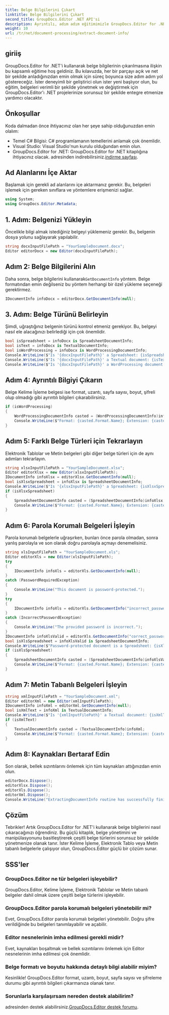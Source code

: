 ```yaml
---
title: Belge Bilgilerini Çıkart
linktitle: Belge Bilgilerini Çıkart
second_title: GroupDocs.Editor .NET API'si
description: Ayrıntılı, adım adım eğitimimizle GroupDocs.Editor for .NET'i kullanarak belge bilgilerini nasıl çıkaracağınızı öğrenin. Çeşitli belge türlerini yönetmek için mükemmeldir.
weight: 10
url: /tr/net/document-processing/extract-document-info/
---
```

## giriiş
GroupDocs.Editor for .NET'i kullanarak belge bilgilerinin çıkarılmasına ilişkin bu kapsamlı eğitime hoş geldiniz. Bu kılavuzda, her bir parçayı açık ve net bir şekilde anladığınızdan emin olmak için süreç boyunca size adım adım yol göstereceğiz. İster deneyimli bir geliştirici olun ister yeni başlıyor olun, bu eğitim, belgeleri verimli bir şekilde yönetmek ve değiştirmek için GroupDocs.Editor'ı .NET projelerinize sorunsuz bir şekilde entegre etmenize yardımcı olacaktır.
## Önkoşullar
Koda dalmadan önce ihtiyacınız olan her şeye sahip olduğunuzdan emin olalım:
- Temel C# Bilgisi: C# programlamanın temellerini anlamak çok önemlidir.
- Visual Studio: Visual Studio'nun kurulu olduğundan emin olun.
-  GroupDocs.Editor for .NET: GroupDocs.Editor for .NET kitaplığına ihtiyacınız olacak. adresinden indirebilirsiniz.[indirme sayfası](https://releases.groupdocs.com/editor/net/).
## Ad Alanlarını İçe Aktar
Başlamak için gerekli ad alanlarını içe aktarmanız gerekir. Bu, belgeleri işlemek için gereken sınıflara ve yöntemlere erişmenizi sağlar.
```csharp
using System;
using GroupDocs.Editor.Metadata;
```
## 1. Adım: Belgenizi Yükleyin
Öncelikle bilgi almak istediğiniz belgeyi yüklemeniz gerekir. Bu, belgenin dosya yolunu sağlayarak yapılabilir.
```csharp
string docxInputFilePath = "YourSampleDocument.docx";
Editor editorDocx = new Editor(docxInputFilePath);
```
## Adım 2: Belge Bilgilerini Alın
 Daha sonra, belge bilgilerini kullanarak`GetDocumentInfo` yöntem. Belge formatından emin değilseniz bu yöntem herhangi bir özel yükleme seçeneği gerektirmez.
```csharp
IDocumentInfo infoDocx = editorDocx.GetDocumentInfo(null);
```
## 3. Adım: Belge Türünü Belirleyin
Şimdi, uğraştığınız belgenin türünü kontrol etmeniz gerekiyor. Bu, belgeyi nasıl ele alacağınızı belirlediği için çok önemlidir.
```csharp
bool isSpreadsheet = infoDocx is SpreadsheetDocumentInfo;
bool isText = infoDocx is TextualDocumentInfo;
bool isWordProcessing = infoDocx is WordProcessingDocumentInfo;
Console.WriteLine($"Is '{docxInputFilePath}' a Spreadsheet: {isSpreadsheet}");
Console.WriteLine($"Is '{docxInputFilePath}' a Textual document: {isText}");
Console.WriteLine($"Is '{docxInputFilePath}' a WordProcessing document: {isWordProcessing}");
```
## Adım 4: Ayrıntılı Bilgiyi Çıkarın
Belge Kelime İşleme belgesi ise format, uzantı, sayfa sayısı, boyut, şifreli olup olmadığı gibi ayrıntılı bilgileri çıkarabilirsiniz.
```csharp
if (isWordProcessing)
{
    WordProcessingDocumentInfo casted = (WordProcessingDocumentInfo)infoDocx;
    Console.WriteLine($"Format: {casted.Format.Name}; Extension: {casted.Format.Extension}; Page count: {casted.PageCount}; Size: {casted.Size} bytes; Is encrypted: {casted.IsEncrypted}");
}
```
## Adım 5: Farklı Belge Türleri için Tekrarlayın
Elektronik Tablolar ve Metin belgeleri gibi diğer belge türleri için de aynı adımları tekrarlayın.
```csharp
string xlsxInputFilePath = "YourSampleDocument.xlsx";
Editor editorXlsx = new Editor(xlsxInputFilePath);
IDocumentInfo infoXlsx = editorXlsx.GetDocumentInfo(null);
bool isXlsxSpreadsheet = infoXlsx is SpreadsheetDocumentInfo;
Console.WriteLine($"Is '{xlsxInputFilePath}' a Spreadsheet: {isXlsxSpreadsheet}");
if (isXlsxSpreadsheet)
{
    SpreadsheetDocumentInfo casted = (SpreadsheetDocumentInfo)infoXlsx;
    Console.WriteLine($"Format: {casted.Format.Name}; Extension: {casted.Format.Extension}; Tabs count: {casted.PageCount}; Size: {casted.Size} bytes; Is encrypted: {casted.IsEncrypted}");
}
```
## Adım 6: Parola Korumalı Belgeleri İşleyin
Parola korumalı belgelerle uğraşırken, bunları önce parola olmadan, sonra yanlış parolayla ve son olarak doğru parolayla açmayı denemelisiniz.
```csharp
string xlsInputFilePath = "YourSampleDocument.xls";
Editor editorXls = new Editor(xlsInputFilePath);
try
{
    IDocumentInfo infoXls = editorXls.GetDocumentInfo(null);
}
catch (PasswordRequiredException)
{
    Console.WriteLine("This document is password-protected.");
}
try
{
    IDocumentInfo infoXls = editorXls.GetDocumentInfo("incorrect_password");
}
catch (IncorrectPasswordException)
{
    Console.WriteLine("The provided password is incorrect.");
}
IDocumentInfo infoXlsValid = editorXls.GetDocumentInfo("correct_password");
bool isXlsSpreadsheet = infoXlsValid is SpreadsheetDocumentInfo;
Console.WriteLine($"Password-protected document is a Spreadsheet: {isXlsSpreadsheet}");
if (isXlsSpreadsheet)
{
    SpreadsheetDocumentInfo casted = (SpreadsheetDocumentInfo)infoXlsValid;
    Console.WriteLine($"Format: {casted.Format.Name}; Extension: {casted.Format.Extension}; Tabs count: {casted.PageCount}; Size: {casted.Size} bytes; Is encrypted: {casted.IsEncrypted}");
}
```
## Adım 7: Metin Tabanlı Belgeleri İşleyin
```csharp
string xmlInputFilePath = "YourSampleDocument.xml";
Editor editorXml = new Editor(xmlInputFilePath);
IDocumentInfo infoXml = editorXml.GetDocumentInfo(null);
bool isXmlText = infoXml is TextualDocumentInfo;
Console.WriteLine($"Is '{xmlInputFilePath}' a Textual document: {isXmlText}");
if (isXmlText)
{
    TextualDocumentInfo casted = (TextualDocumentInfo)infoXml;
    Console.WriteLine($"Format: {casted.Format.Name}; Extension: {casted.Format.Extension}; Encoding: {casted.Encoding}; Size: {casted.Size} bytes");
}
```
## Adım 8: Kaynakları Bertaraf Edin
Son olarak, bellek sızıntılarını önlemek için tüm kaynakları attığınızdan emin olun.
```csharp
editorDocx.Dispose();
editorXlsx.Dispose();
editorXls.Dispose();
editorXml.Dispose();
Console.WriteLine("ExtractingDocumentInfo routine has successfully finished");
```
## Çözüm
Tebrikler! Artık GroupDocs.Editor for .NET'i kullanarak belge bilgilerini nasıl çıkaracağınızı öğrendiniz. Bu güçlü kitaplık, belge yönetimini ve manipülasyonunu basitleştirerek çeşitli belge türlerini sorunsuz bir şekilde yönetmenize olanak tanır. İster Kelime İşleme, Elektronik Tablo veya Metin tabanlı belgelerle çalışıyor olun, GroupDocs.Editor güçlü bir çözüm sunar.
## SSS'ler
### GroupDocs.Editor ne tür belgeleri işleyebilir?
GroupDocs.Editor, Kelime İşleme, Elektronik Tablolar ve Metin tabanlı belgeler dahil olmak üzere çeşitli belge türlerini işleyebilir.
### GroupDocs.Editor parola korumalı belgeleri yönetebilir mi?
Evet, GroupDocs.Editor parola korumalı belgeleri yönetebilir. Doğru şifre verildiğinde bu belgeleri tanımlayabilir ve açabilir.
### Editor nesnelerinin imha edilmesi gerekli midir?
Evet, kaynakları boşaltmak ve bellek sızıntılarını önlemek için Editor nesnelerinin imha edilmesi çok önemlidir.
### Belge formatı ve boyutu hakkında detaylı bilgi alabilir miyim?
Kesinlikle! GroupDocs.Editor format, uzantı, boyut, sayfa sayısı ve şifreleme durumu gibi ayrıntılı bilgileri çıkarmanıza olanak tanır.
### Sorunlarla karşılaşırsam nereden destek alabilirim?
 adresinden destek alabilirsiniz.[GroupDocs.Editor destek forumu](https://forum.groupdocs.com/c/editor/20).